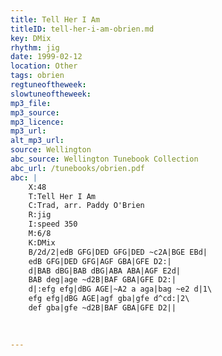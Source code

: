 ```yaml
---
title: Tell Her I Am
titleID: tell-her-i-am-obrien.md
key: DMix
rhythm: jig
date: 1999-02-12
location: Other
tags: obrien
regtuneoftheweek:
slowtuneoftheweek:
mp3_file:
mp3_source:
mp3_licence:
mp3_url:
alt_mp3_url:
source: Wellington
abc_source: Wellington Tunebook Collection
abc_url: /tunebooks/obrien.pdf
abc: |
    X:48
    T:Tell Her I Am
    C:Trad, arr. Paddy O'Brien
    R:jig
    I:speed 350
    M:6/8
    K:DMix
    B/2d/2|edB GFG|DED GFG|DED ~c2A|BGE EBd|
    edB GFG|DED GFG|AGF GBA|GFE D2:|
    d|BAB dBG|BAB dBG|ABA ABA|AGF E2d|
    BAB deg|age ~d2B|BAF GBA|GFE D2:|
    d|:efg efg|dBG AGE|~A2 a aga|bag ~e2 d|1\
    efg efg|dBG AGE|agf gba|gfe d^cd:|2\
    def gba|gfe ~d2B|BAF GBA|GFE D2||
    
    

---
```

